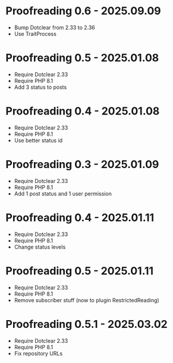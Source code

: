 Proofreading 0.6 - 2025.09.09
===========================================================
* Bump Dotclear from 2.33 to 2.36
* Use TraitProcess

Proofreading 0.5 - 2025.01.08
===========================================================
* Require Dotclear 2.33
* Require PHP 8.1
* Add 3 status to posts

Proofreading 0.4 - 2025.01.08
===========================================================
* Require Dotclear 2.33
* Require PHP 8.1
* Use better status id

Proofreading 0.3 - 2025.01.09
===========================================================
* Require Dotclear 2.33
* Require PHP 8.1
* Add 1 post status and 1 user permission

Proofreading 0.4 - 2025.01.11
===========================================================
* Require Dotclear 2.33
* Require PHP 8.1
* Change status levels

Proofreading 0.5 - 2025.01.11
===========================================================
* Require Dotclear 2.33
* Require PHP 8.1
* Remove subscriber stuff (now to plugin RestrictedReading)

Proofreading 0.5.1 - 2025.03.02
===========================================================
* Require Dotclear 2.33
* Require PHP 8.1
* Fix repository URLs